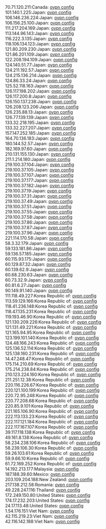 70.71.120.211:Canada: [ovpn config](vpn/70_71_120_211.ovpn)  
101.140.1.225:Japan: [ovpn config](vpn/101_140_1_225.ovpn)  
106.146.236.224:Japan: [ovpn config](vpn/106_146_236_224.ovpn)  
106.156.25.100:Japan: [ovpn config](vpn/106_156_25_100.ovpn)  
111.217.204.169:Japan: [ovpn config](vpn/111_217_204_169.ovpn)  
113.144.96.143:Japan: [ovpn config](vpn/113_144_96_143.ovpn)  
116.222.3.135:Japan: [ovpn config](vpn/116_222_3_135.ovpn)  
118.106.134.123:Japan: [ovpn config](vpn/118_106_134_123.ovpn)  
121.80.209.230:Japan: [ovpn config](vpn/121_80_209_230.ovpn)  
121.86.201.109:Japan: [ovpn config](vpn/121_86_201_109.ovpn)  
122.208.194.109:Japan: [ovpn config](vpn/122_208_194_109.ovpn)  
124.140.51.77:Japan: [ovpn config](vpn/124_140_51_77.ovpn)  
124.211.192.57:Japan: [ovpn config](vpn/124_211_192_57.ovpn)  
124.215.136.214:Japan: [ovpn config](vpn/124_215_136_214.ovpn)  
124.86.33.24:Japan: [ovpn config](vpn/124_86_33_24.ovpn)  
125.52.118.163:Japan: [ovpn config](vpn/125_52_118_163.ovpn)  
126.117.198.202:Japan: [ovpn config](vpn/126_117_198_202.ovpn)  
126.117.200.8:Japan: [ovpn config](vpn/126_117_200_8.ovpn)  
126.150.137.238:Japan: [ovpn config](vpn/126_150_137_238.ovpn)  
126.208.123.206:Japan: [ovpn config](vpn/126_208_123_206.ovpn)  
126.235.88.13:Japan: [ovpn config](vpn/126_235_88_13.ovpn)  
126.77.139.139:Japan: [ovpn config](vpn/126_77_139_139.ovpn)  
133.32.218.195:Japan: [ovpn config](vpn/133_32_218_195.ovpn)  
133.32.227.207:Japan: [ovpn config](vpn/133_32_227_207.ovpn)  
157.147.252.185:Japan: [ovpn config](vpn/157_147_252_185.ovpn)  
164.70.136.183:Japan: [ovpn config](vpn/164_70_136_183.ovpn)  
180.144.52.57:Japan: [ovpn config](vpn/180_144_52_57.ovpn)  
182.169.97.60:Japan: [ovpn config](vpn/182_169_97_60.ovpn)  
210.131.155.130:Japan: [ovpn config](vpn/210_131_155_130.ovpn)  
211.1.214.180:Japan: [ovpn config](vpn/211_1_214_180.ovpn)  
219.100.37.104:Japan: [ovpn config](vpn/219_100_37_104.ovpn)  
219.100.37.105:Japan: [ovpn config](vpn/219_100_37_105.ovpn)  
219.100.37.107:Japan: [ovpn config](vpn/219_100_37_107.ovpn)  
219.100.37.177:Japan: [ovpn config](vpn/219_100_37_177.ovpn)  
219.100.37.182:Japan: [ovpn config](vpn/219_100_37_182.ovpn)  
219.100.37.19:Japan: [ovpn config](vpn/219_100_37_19.ovpn)  
219.100.37.31:Japan: [ovpn config](vpn/219_100_37_31.ovpn)  
219.100.37.49:Japan: [ovpn config](vpn/219_100_37_49.ovpn)  
219.100.37.51:Japan: [ovpn config](vpn/219_100_37_51.ovpn)  
219.100.37.55:Japan: [ovpn config](vpn/219_100_37_55.ovpn)  
219.100.37.58:Japan: [ovpn config](vpn/219_100_37_58.ovpn)  
219.100.37.86:Japan: [ovpn config](vpn/219_100_37_86.ovpn)  
219.100.37.87:Japan: [ovpn config](vpn/219_100_37_87.ovpn)  
219.100.37.96:Japan: [ovpn config](vpn/219_100_37_96.ovpn)  
221.114.170.58:Japan: [ovpn config](vpn/221_114_170_58.ovpn)  
58.3.32.179:Japan: [ovpn config](vpn/58_3_32_179.ovpn)  
59.133.181.86:Japan: [ovpn config](vpn/59_133_181_86.ovpn)  
59.136.57.185:Japan: [ovpn config](vpn/59_136_57_185.ovpn)  
60.115.93.175:Japan: [ovpn config](vpn/60_115_93_175.ovpn)  
60.129.87.32:Japan: [ovpn config](vpn/60_129_87_32.ovpn)  
60.139.62.9:Japan: [ovpn config](vpn/60_139_62_9.ovpn)  
60.68.230.63:Japan: [ovpn config](vpn/60_68_230_63.ovpn)  
60.73.32.9:Japan: [ovpn config](vpn/60_73_32_9.ovpn)  
60.81.6.27:Japan: [ovpn config](vpn/60_81_6_27.ovpn)  
90.149.91.140:Japan: [ovpn config](vpn/90_149_91_140.ovpn)  
111.118.49.227:Korea Republic of: [ovpn config](vpn/111_118_49_227.ovpn)  
113.59.129.166:Korea Republic of: [ovpn config](vpn/113_59_129_166.ovpn)  
118.41.236.148:Korea Republic of: [ovpn config](vpn/118_41_236_148.ovpn)  
118.47.135.231:Korea Republic of: [ovpn config](vpn/118_47_135_231.ovpn)  
119.193.46.90:Korea Republic of: [ovpn config](vpn/119_193_46_90.ovpn)  
121.130.209.226:Korea Republic of: [ovpn config](vpn/121_130_209_226.ovpn)  
121.131.49.221:Korea Republic of: [ovpn config](vpn/121_131_49_221.ovpn)  
121.165.94.95:Korea Republic of: [ovpn config](vpn/121_165_94_95.ovpn)  
123.199.101.140:Korea Republic of: [ovpn config](vpn/123_199_101_140.ovpn)  
124.48.166.243:Korea Republic of: [ovpn config](vpn/124_48_166_243.ovpn)  
125.136.52.114:Korea Republic of: [ovpn config](vpn/125_136_52_114.ovpn)  
125.138.160.231:Korea Republic of: [ovpn config](vpn/125_138_160_231.ovpn)  
14.47.248.47:Korea Republic of: [ovpn config](vpn/14_47_248_47.ovpn)  
175.114.210.69:Korea Republic of: [ovpn config](vpn/175_114_210_69.ovpn)  
175.214.238.84:Korea Republic of: [ovpn config](vpn/175_214_238_84.ovpn)  
210.123.224.160:Korea Republic of: [ovpn config](vpn/210_123_224_160.ovpn)  
211.251.12.38:Korea Republic of: [ovpn config](vpn/211_251_12_38.ovpn)  
220.116.226.67:Korea Republic of: [ovpn config](vpn/220_116_226_67.ovpn)  
220.121.100.199:Korea Republic of: [ovpn config](vpn/220_121_100_199.ovpn)  
220.72.95.248:Korea Republic of: [ovpn config](vpn/220_72_95_248.ovpn)  
220.77.208.68:Korea Republic of: [ovpn config](vpn/220_77_208_68.ovpn)  
220.85.9.101:Korea Republic of: [ovpn config](vpn/220_85_9_101.ovpn)  
221.165.106.90:Korea Republic of: [ovpn config](vpn/221_165_106_90.ovpn)  
222.113.133.23:Korea Republic of: [ovpn config](vpn/222_113_133_23.ovpn)  
222.117.121.184:Korea Republic of: [ovpn config](vpn/222_117_121_184.ovpn)  
222.117.167.107:Korea Republic of: [ovpn config](vpn/222_117_167_107.ovpn)  
39.117.118.138:Korea Republic of: [ovpn config](vpn/39_117_118_138.ovpn)  
49.161.8.138:Korea Republic of: [ovpn config](vpn/49_161_8_138.ovpn)  
58.234.238.106:Korea Republic of: [ovpn config](vpn/58_234_238_106.ovpn)  
58.239.106.30:Korea Republic of: [ovpn config](vpn/58_239_106_30.ovpn)  
59.26.103.61:Korea Republic of: [ovpn config](vpn/59_26_103_61.ovpn)  
59.9.66.10:Korea Republic of: [ovpn config](vpn/59_9_66_10.ovpn)  
61.72.169.252:Korea Republic of: [ovpn config](vpn/61_72_169_252.ovpn)  
14.192.213.177:Malaysia: [ovpn config](vpn/14_192_213_177.ovpn)  
187.188.39.60:Mexico: [ovpn config](vpn/187_188_39_60.ovpn)  
203.109.204.188:New Zealand: [ovpn config](vpn/203_109_204_188.ovpn)  
217.138.212.58:Romania: [ovpn config](vpn/217_138_212_58.ovpn)  
49.228.247.116:Thailand: [ovpn config](vpn/49_228_247_116.ovpn)  
172.249.150.80:United States: [ovpn config](vpn/172_249_150_80.ovpn)  
174.17.232.203:United States: [ovpn config](vpn/174_17_232_203.ovpn)  
24.17.113.48:United States: [ovpn config](vpn/24_17_113_48.ovpn)  
1.54.176.151:Viet Nam: [ovpn config](vpn/1_54_176_151.ovpn)  
42.115.219.23:Viet Nam: [ovpn config](vpn/42_115_219_23.ovpn)  
42.116.142.188:Viet Nam: [ovpn config](vpn/42_116_142_188.ovpn)  
